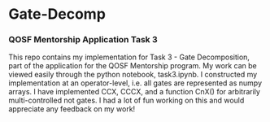 # Gate-Decomp
### QOSF Mentorship Application Task 3

This repo contains my implementation for Task 3 - Gate Decomposition, part of the application for the QOSF Mentorship program. My work can be viewed easily through the python notebook, task3.ipynb. I constructed my implementation at an operator-level, i.e. all gates are represented as numpy arrays. I have implemented CCX, CCCX, and a function CnX() for arbitrarily multi-controlled not gates. I had a lot of fun working on this and would appreciate any feedback on my work! 

